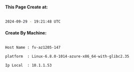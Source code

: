 
   
#### This Page Create at:

```bash

2024-09-29 - 19:21:48 UTC

```

#### Create By Machine:

```bash

Host Name : fv-az1205-147

platform  : Linux-6.8.0-1014-azure-x86_64-with-glibc2.35

Ip Local  : 10.1.1.53

```

